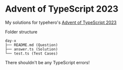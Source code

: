 # Advent of TypeScript 2023

My solutions for typehero's [Advent of TypeScript 2023](https://typehero.dev/aot-2023)

Folder structure

```
day-x
├── README.md (Question)
├── answer.ts (Solution)
└── test.ts (Test Cases)
```

There shouldn't be any TypeScript errors!
